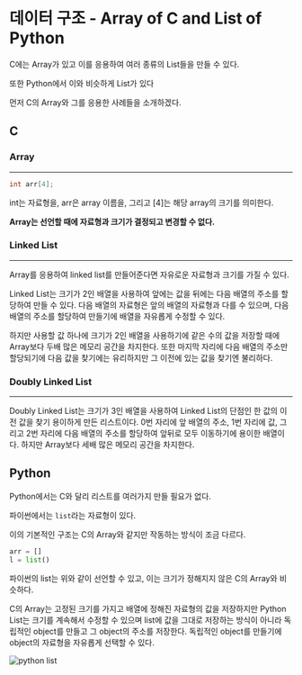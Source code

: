 # 데이터 구조 - Array of C and List of Python

C에는 Array가 있고 이를 응용하여 여러 종류의 List들을 만들 수 있다.

또한 Python에서 이와 비슷하게 List가 있다

먼저 C의 Array와 그를 응용한 사례들을 소개하겠다.

## C

### Array
---

```c
int arr[4];
```
int는 자료형을, arr은 array 이름을, 그리고 [4]는 해당 array의 크기를 의미한다.

**Array는 선언할 때에 자료형과 크기가 결정되고 변경할 수 없다.**

### Linked List
---
Array를 응용하여 linked list를 만들어준다면 자유로운 자료형과 크기를 가질 수 있다.

Linked List는 크기가 2인 배열을 사용하여 앞에는 값을 뒤에는 다음 배열의 주소를 할당하여 만들 수 있다.
다음 배열의 자료형은 앞의 배열의 자료형과 다를 수 있으며, 다음 배열의 주소를 할당하여 만들기에 배열을 자유롭게 수정할 수 있다. 

하지만 사용할 값 하나에 크기가 2인 배열을 사용하기에 같은 수의 값을 저장할 때에 Array보다 두배 많은 메모리 공간을 차지한다. 또한 마지막 자리에 다음 배열의 주소만 할당되기에 다음 값을 찾기에는 유리하지만 그 이전에 있는 값을 찾기엔 불리하다.

### Doubly Linked List
---
Doubly Linked List는 크기가 3인 배열을 사용하여 Linked List의 단점인 한 값의 이전 값을 찾기 용이하게 만든 리스트이다. 0번 자리에 앞 배열의 주소, 1번 자리에 값, 그리고 2번 자리에 다음 배열의 주소를 할당하여 앞뒤로 모두 이동하기에 용이한 배열이다. 하지만 Array보다 세배 많은 메모리 공간을 차지한다.

## Python

Python에서는 C와 달리 리스트를 여러가지 만들 필요가 없다.

파이썬에서는 ```list```라는 자료형이 있다.

이의 기본적인 구조는 C의 Array와 같지만 작동하는 방식이 조금 다르다.

```python
arr = []
l = list()
```
파이썬의 list는 위와 같이 선언할 수 있고, 이는 크기가 정해지지 않은 C의 Array와 비슷하다.

C의 Array는 고정된 크기를 가지고 배열에 정해진 자료형의 값을 저장하지만 Python List는 크기를 계속해서 수정할 수 있으며 list에 값을 그대로 저장하는 방식이 아니라 독립적인 object를 만들고 그 object의 주소를 저장한다.
독립적인 object를 만들기에 object의 자료형을 자유롭게 선택할 수 있다.

<image src="https://img1.daumcdn.net/thumb/R1280x0/?scode=mtistory2&fname=https%3A%2F%2Fblog.kakaocdn.net%2Fdn%2FbiBuQ8%2Fbtslw75X9rR%2FDk9cfnN0Qc5Nqk9xqwI5Sk%2Fimg.png" alt="python list">
